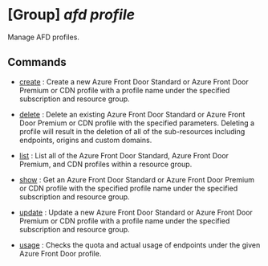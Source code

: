 # [Group] _afd profile_

Manage AFD profiles.

## Commands

- [create](/Commands/afd/profile/_create.md)
: Create a new Azure Front Door Standard or Azure Front Door Premium or CDN profile with a profile name under the specified subscription and resource group.

- [delete](/Commands/afd/profile/_delete.md)
: Delete an existing  Azure Front Door Standard or Azure Front Door Premium or CDN profile with the specified parameters. Deleting a profile will result in the deletion of all of the sub-resources including endpoints, origins and custom domains.

- [list](/Commands/afd/profile/_list.md)
: List all of the Azure Front Door Standard, Azure Front Door Premium, and CDN profiles within a resource group.

- [show](/Commands/afd/profile/_show.md)
: Get an Azure Front Door Standard or Azure Front Door Premium or CDN profile with the specified profile name under the specified subscription and resource group.

- [update](/Commands/afd/profile/_update.md)
: Update a new Azure Front Door Standard or Azure Front Door Premium or CDN profile with a profile name under the specified subscription and resource group.

- [usage](/Commands/afd/profile/_usage.md)
: Checks the quota and actual usage of endpoints under the given Azure Front Door profile.
